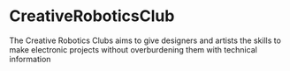 # CreativeRoboticsClub
The Creative Robotics Clubs aims to give designers and artists the skills to make electronic projects without overburdening them with technical information
